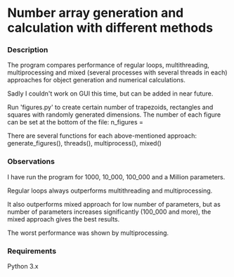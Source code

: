 # Number array generation and calculation with different methods

### Description

The program compares performance of regular loops, multithreading, multiprocessing and
mixed (several processes with several threads in each) approaches for object generation and numerical calculations.

Sadly I couldn't work on GUI this time, but can be added in near future.

Run 'figures.py' to create certain number of trapezoids, rectangles and squares with randomly generated dimensions.
The number of each figure can be set at the bottom of the file: n_figures = <some integer here>

There are several functions for each above-mentioned approach: generate_figures(), threads(), multiprocess(), mixed()

### Observations

I have run the program for 1000, 10_000, 100_000 and a Million parameters.

Regular loops always outperforms multithreading and multiprocessing.

It also outperforms mixed approach for low number of parameters,
but as number of parameters increases significantly (100_000 and more),
the mixed approach gives the best results.

The worst performance was shown by multiprocessing.

### Requirements

Python 3.x

